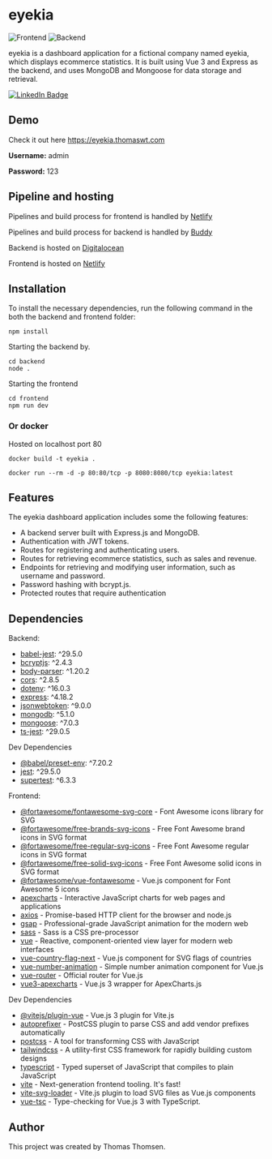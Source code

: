 # eyekia

![Frontend](https://github.com/ThomasWT/eyekia/actions/workflows/frontend.js.yml/badge.svg)
![Backend](https://github.com/ThomasWT/eyekia/actions/workflows/backend.js.yml/badge.svg)

eyekia is a dashboard application for a fictional company named eyekia, which displays ecommerce statistics. It is built using Vue 3 and Express as the backend, and uses MongoDB and Mongoose for data storage and retrieval.

<div id="badges">
  <a href="https://www.linkedin.com/in/thomasthomsendk/">
    <img src="https://img.shields.io/badge/LinkedIn-blue?style=for-the-badge&logo=linkedin&logoColor=white" alt="LinkedIn Badge"/>
  </a>
</div>

## Demo

Check it out here https://eyekia.thomaswt.com


**Username:** admin

**Password:** 123

## Pipeline and hosting

Pipelines and build process for frontend is handled by [Netlify](https://www.netlify.com/)

Pipelines and build process for backend is handled by [Buddy](https://buddy.works/)


Backend is hosted on [Digitalocean](https://www.digitalocean.com/)

Frontend is hosted on [Netlify](https://www.netlify.com/)

## Installation

To install the necessary dependencies, run the following command in the both the backend and frontend folder:
```
npm install
```
Starting the backend by.
```
cd backend
node .
```

Starting the frontend
```
cd frontend
npm run dev
```

### Or docker
Hosted on localhost port 80
```
docker build -t eyekia .
```
```
docker run --rm -d -p 80:80/tcp -p 8080:8080/tcp eyekia:latest
```


## Features

The eyekia dashboard application includes some the following features:

- A backend server built with Express.js and MongoDB.
- Authentication with JWT tokens.
- Routes for registering and authenticating users.
- Routes for retrieving ecommerce statistics, such as sales and revenue.
- Endpoints for retrieving and modifying user information, such as username and password.
- Password hashing with bcrypt.js.
- Protected routes that require authentication

## Dependencies

Backend:

- [babel-jest](https://www.npmjs.com/package/babel-jest): ^29.5.0
- [bcryptjs](https://www.npmjs.com/package/bcryptjs): ^2.4.3
- [body-parser](https://www.npmjs.com/package/body-parser): ^1.20.2
- [cors](https://www.npmjs.com/package/cors): ^2.8.5
- [dotenv](https://www.npmjs.com/package/dotenv): ^16.0.3
- [express](https://www.npmjs.com/package/express): ^4.18.2
- [jsonwebtoken](https://www.npmjs.com/package/jsonwebtoken): ^9.0.0
- [mongodb](https://www.npmjs.com/package/mongodb): ^5.1.0
- [mongoose](https://www.npmjs.com/package/mongoose): ^7.0.3
- [ts-jest](https://www.npmjs.com/package/ts-jest): ^29.0.5

Dev Dependencies

- [@babel/preset-env](https://www.npmjs.com/package/@babel/preset-env): ^7.20.2
- [jest](https://www.npmjs.com/package/jest): ^29.5.0
- [supertest](https://www.npmjs.com/package/supertest): ^6.3.3

Frontend:
-   [@fortawesome/fontawesome-svg-core](https://www.npmjs.com/package/@fortawesome/fontawesome-svg-core) - Font Awesome icons library for SVG
-   [@fortawesome/free-brands-svg-icons](https://www.npmjs.com/package/@fortawesome/free-brands-svg-icons) - Free Font Awesome brand icons in SVG format
-   [@fortawesome/free-regular-svg-icons](https://www.npmjs.com/package/@fortawesome/free-regular-svg-icons) - Free Font Awesome regular icons in SVG format
-   [@fortawesome/free-solid-svg-icons](https://www.npmjs.com/package/@fortawesome/free-solid-svg-icons) - Free Font Awesome solid icons in SVG format
-   [@fortawesome/vue-fontawesome](https://www.npmjs.com/package/@fortawesome/vue-fontawesome) - Vue.js component for Font Awesome 5 icons
-   [apexcharts](https://www.npmjs.com/package/apexcharts) - Interactive JavaScript charts for web pages and applications
-   [axios](https://www.npmjs.com/package/axios) - Promise-based HTTP client for the browser and node.js
-   [gsap](https://www.npmjs.com/package/gsap) - Professional-grade JavaScript animation for the modern web
-   [sass](https://www.npmjs.com/package/sass) - Sass is a CSS pre-processor
-   [vue](https://www.npmjs.com/package/vue) - Reactive, component-oriented view layer for modern web interfaces
-   [vue-country-flag-next](https://www.npmjs.com/package/vue-country-flag-next) - Vue.js component for SVG flags of countries
-   [vue-number-animation](https://www.npmjs.com/package/vue-number-animation) - Simple number animation component for Vue.js
-   [vue-router](https://www.npmjs.com/package/vue-router) - Official router for Vue.js
-   [vue3-apexcharts](https://www.npmjs.com/package/vue3-apexcharts) - Vue.js 3 wrapper for ApexCharts.js

Dev Dependencies

-   [@vitejs/plugin-vue](https://www.npmjs.com/package/@vitejs/plugin-vue) - Vue.js 3 plugin for Vite.js
-   [autoprefixer](https://www.npmjs.com/package/autoprefixer) - PostCSS plugin to parse CSS and add vendor prefixes automatically
-   [postcss](https://www.npmjs.com/package/postcss) - A tool for transforming CSS with JavaScript
-   [tailwindcss](https://www.npmjs.com/package/tailwindcss) - A utility-first CSS framework for rapidly building custom designs
-   [typescript](https://www.npmjs.com/package/typescript) - Typed superset of JavaScript that compiles to plain JavaScript
-   [vite](https://www.npmjs.com/package/vite) - Next-generation frontend tooling. It's fast!
-   [vite-svg-loader](https://www.npmjs.com/package/vite-svg-loader) - Vite.js plugin to load SVG files as Vue.js components
-   [vue-tsc](https://www.npmjs.com/package/vue-tsc) - Type-checking for Vue.js 3 with TypeScript.

## Author

This project was created by Thomas Thomsen.

